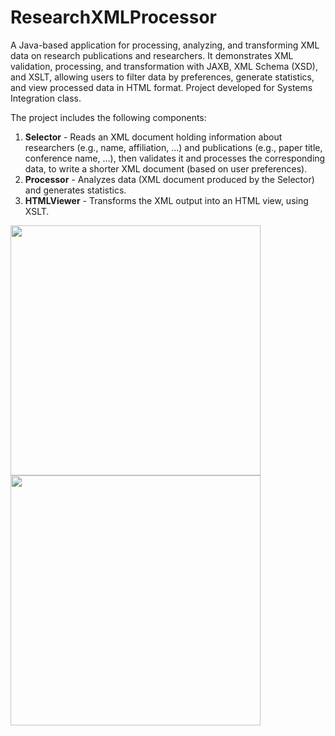# ResearchXMLProcessor

A Java-based application for processing, analyzing, and transforming XML data on research publications and researchers. 
It demonstrates XML validation, processing, and transformation with JAXB, XML Schema (XSD), and XSLT, allowing users to filter data by preferences, generate statistics, and view processed data in HTML format. 
Project developed for Systems Integration class.

The project includes the following components:
1. **Selector** - Reads an XML document holding information about researchers (e.g., name, affiliation, ...) and publications (e.g., paper title, conference name, …), then validates it and processes the corresponding data, to write a shorter XML document (based on user preferences).
2. **Processor** - Analyzes data (XML document produced by the Selector) and generates statistics.
3. **HTMLViewer** - Transforms the XML output into an HTML view, using XSLT.

<img src="images/img1.jpg" width="400"/>
<img src="images/img2.jpg" width="400"/>
